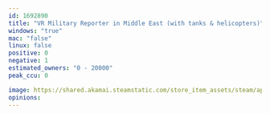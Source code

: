 ```yaml
---
id: 1692890
title: "VR Military Reporter in Middle East (with tanks & helicopters)"
windows: "true"
mac: "false"
linux: false
positive: 0
negative: 1
estimated_owners: "0 - 20000"
peak_ccu: 0

image: https://shared.akamai.steamstatic.com/store_item_assets/steam/apps/1692890/header.jpg?t=1659581650
opinions:
---
```

